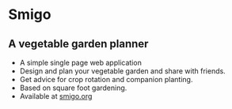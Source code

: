 # Smigo
## A vegetable garden planner


* A simple single page web application
* Design and plan your vegetable garden and share with friends.
* Get advice for crop rotation and companion planting.
* Based on square foot gardening.
* Available at [smigo.org](http://smigo.org)
